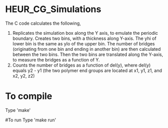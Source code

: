 # HEUR_CG_Simulations

The C code calculates the following,

1. Replicates the simulation box along the Y axis, to emulate the periodic boundary. Creates two bins, with a thickness along Y-axis. The yhi of lower bin is the same as ylo of the upper bin. The number of bridges (originating from one bin and ending in another bin) are then calculated between the two bins. Then the two bins are translated along the Y-axis, to measure the bridges as a function of Y.
2. Counts the number of bridges as a function of del(y), where del(y) equals y2 - y1 (the two polymer end groups are located at x1, y1, z1, and x2, y2, z2)

# To compile
Type 'make'

#To run
Type 'make run'

